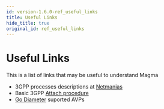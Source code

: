 ```yaml
---
id: version-1.6.0-ref_useful_links
title: Useful Links
hide_title: true
original_id: ref_useful_links
---
```


# Useful Links

This is a list of links that may be useful to understand Magma

- 3GPP processes descriptions at [Netmanias](https://www.netmanias.com/)
- Basic 3GPP [Attach procedure](https://www.netmanias.com/en/post/techdocs/6102/emm-initial-attach-lte/emm-procedure-1-initial-attach-part-2-call-flow-of-initial-attach)
- [Go Diameter](https://github.com/fiorix/go-diameter/blob/master/diam/dict/default.go) suported AVPs

